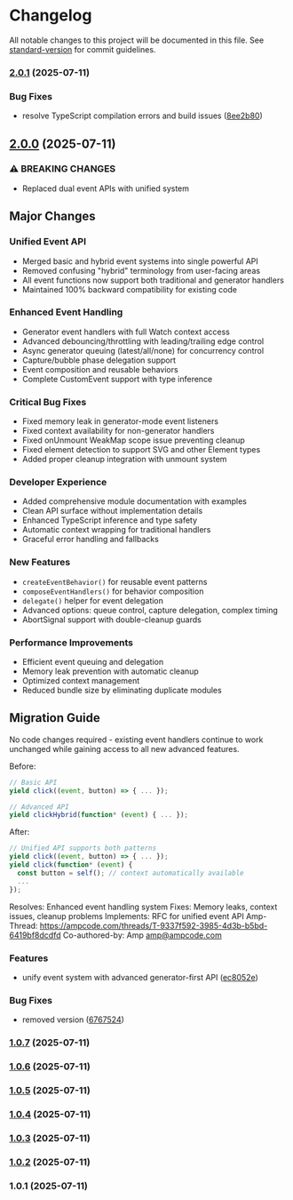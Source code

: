 # Changelog

All notable changes to this project will be documented in this file. See [standard-version](https://github.com/conventional-changelog/standard-version) for commit guidelines.

### [2.0.1](https://github.com/doeixd/watch/compare/v2.0.0...v2.0.1) (2025-07-11)


### Bug Fixes

* resolve TypeScript compilation errors and build issues ([8ee2b80](https://github.com/doeixd/watch/commit/8ee2b802edcb62326b7d8bdadb74948bf1679bca))

## [2.0.0](https://github.com/doeixd/watch/compare/v1.0.7...v2.0.0) (2025-07-11)


### ⚠ BREAKING CHANGES

* Replaced dual event APIs with unified system

## Major Changes

### Unified Event API
- Merged basic and hybrid event systems into single powerful API
- Removed confusing "hybrid" terminology from user-facing areas
- All event functions now support both traditional and generator handlers
- Maintained 100% backward compatibility for existing code

### Enhanced Event Handling
- Generator event handlers with full Watch context access
- Advanced debouncing/throttling with leading/trailing edge control
- Async generator queuing (latest/all/none) for concurrency control
- Capture/bubble phase delegation support
- Event composition and reusable behaviors
- Complete CustomEvent support with type inference

### Critical Bug Fixes
- Fixed memory leak in generator-mode event listeners
- Fixed context availability for non-generator handlers
- Fixed onUnmount WeakMap scope issue preventing cleanup
- Fixed element detection to support SVG and other Element types
- Added proper cleanup integration with unmount system

### Developer Experience
- Added comprehensive module documentation with examples
- Clean API surface without implementation details
- Enhanced TypeScript inference and type safety
- Automatic context wrapping for traditional handlers
- Graceful error handling and fallbacks

### New Features
- `createEventBehavior()` for reusable event patterns
- `composeEventHandlers()` for behavior composition
- `delegate()` helper for event delegation
- Advanced options: queue control, capture delegation, complex timing
- AbortSignal support with double-cleanup guards

### Performance Improvements
- Efficient event queuing and delegation
- Memory leak prevention with automatic cleanup
- Optimized context management
- Reduced bundle size by eliminating duplicate modules

## Migration Guide

No code changes required - existing event handlers continue to work
unchanged while gaining access to all new advanced features.

Before:
```typescript
// Basic API
yield click((event, button) => { ... });

// Advanced API
yield clickHybrid(function* (event) { ... });
```

After:
```typescript
// Unified API supports both patterns
yield click((event, button) => { ... });
yield click(function* (event) {
  const button = self(); // context automatically available
  ...
});
```

Resolves: Enhanced event handling system
Fixes: Memory leaks, context issues, cleanup problems
Implements: RFC for unified event API
Amp-Thread: https://ampcode.com/threads/T-9337f592-3985-4d3b-b5bd-6419bf8dcdfd
Co-authored-by: Amp <amp@ampcode.com>

### Features

* unify event system with advanced generator-first API ([ec8052e](https://github.com/doeixd/watch/commit/ec8052ea7c63d4c14fcd37d5db2dc1785f97fcdb))


### Bug Fixes

* removed version ([6767524](https://github.com/doeixd/watch/commit/6767524bd6a0826fd84cacb3fb0218d259d3523f))

### [1.0.7](https://github.com/doeixd/watch/compare/v1.0.6...v1.0.7) (2025-07-11)

### [1.0.6](https://github.com/doeixd/watch/compare/v1.0.5...v1.0.6) (2025-07-11)

### [1.0.5](https://github.com/doeixd/watch/compare/v1.0.4...v1.0.5) (2025-07-11)

### [1.0.4](https://github.com/doeixd/watch/compare/v1.0.1...v1.0.4) (2025-07-11)

### [1.0.3](https://github.com/doeixd/watch/compare/v1.0.2...v1.0.3) (2025-07-11)

### [1.0.2](https://github.com/doeixd/watch/compare/v1.0.1...v1.0.2) (2025-07-11)

### 1.0.1 (2025-07-11)
